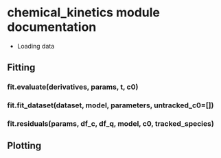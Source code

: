 <!-- Chemical kinetics documentation master file, created by
sphinx-quickstart on Thu Jan 30 10:19:01 2020.
You can adapt this file completely to your liking, but it should at least
contain the root `toctree` directive. -->
# chemical_kinetics module documentation


* Loading data


## Fitting


### fit.evaluate(derivatives, params, t, c0)

### fit.fit_dataset(dataset, model, parameters, untracked_c0=[])

### fit.residuals(params, df_c, df_q, model, c0, tracked_species)
## Plotting

